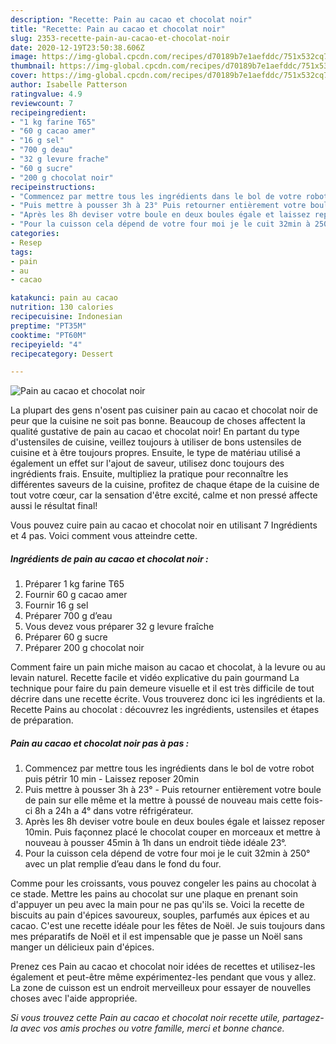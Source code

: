 ```yaml
---
description: "Recette: Pain au cacao et chocolat noir"
title: "Recette: Pain au cacao et chocolat noir"
slug: 2353-recette-pain-au-cacao-et-chocolat-noir
date: 2020-12-19T23:50:38.606Z
image: https://img-global.cpcdn.com/recipes/d70189b7e1aefddc/751x532cq70/pain-au-cacao-et-chocolat-noir-photo-principale-de-la-recette.jpg
thumbnail: https://img-global.cpcdn.com/recipes/d70189b7e1aefddc/751x532cq70/pain-au-cacao-et-chocolat-noir-photo-principale-de-la-recette.jpg
cover: https://img-global.cpcdn.com/recipes/d70189b7e1aefddc/751x532cq70/pain-au-cacao-et-chocolat-noir-photo-principale-de-la-recette.jpg
author: Isabelle Patterson
ratingvalue: 4.9
reviewcount: 7
recipeingredient:
- "1 kg farine T65"
- "60 g cacao amer"
- "16 g sel"
- "700 g deau"
- "32 g levure frache"
- "60 g sucre"
- "200 g chocolat noir"
recipeinstructions:
- "Commencez par mettre tous les ingrédients dans le bol de votre robot puis pétrir 10 min Laissez reposer 20min"
- "Puis mettre à pousser 3h à 23° Puis retourner entièrement votre boule de pain sur elle même et la mettre à poussé de nouveau mais cette fois-ci 8h a 24h a 4° dans votre réfrigérateur."
- "Après les 8h deviser votre boule en deux boules égale et laissez reposer 10min. Puis façonnez placé le chocolat couper en morceaux et mettre à nouveau à pousser 45min à 1h dans un endroit tiède idéale 23°."
- "Pour la cuisson cela dépend de votre four moi je le cuit 32min à 250° avec un plat remplie d’eau dans le fond du four."
categories:
- Resep
tags:
- pain
- au
- cacao

katakunci: pain au cacao 
nutrition: 130 calories
recipecuisine: Indonesian
preptime: "PT35M"
cooktime: "PT60M"
recipeyield: "4"
recipecategory: Dessert

---
```



![Pain au cacao et chocolat noir](https://img-global.cpcdn.com/recipes/d70189b7e1aefddc/751x532cq70/pain-au-cacao-et-chocolat-noir-photo-principale-de-la-recette.jpg)

La plupart des gens n'osent pas cuisiner pain au cacao et chocolat noir de peur que la cuisine ne soit pas bonne. Beaucoup de choses affectent la qualité gustative de pain au cacao et chocolat noir! En partant du type d'ustensiles de cuisine, veillez toujours à utiliser de bons ustensiles de cuisine et à être toujours propres. Ensuite, le type de matériau utilisé a également un effet sur l'ajout de saveur, utilisez donc toujours des ingrédients frais. Ensuite, multipliez la pratique pour reconnaître les différentes saveurs de la cuisine, profitez de chaque étape de la cuisine de tout votre cœur, car la sensation d'être excité, calme et non pressé affecte aussi le résultat final!

<!--inarticleads1-->

Vous pouvez cuire pain au cacao et chocolat noir en utilisant 7 Ingrédients et 4 pas. Voici comment vous atteindre cette.

##### Ingrédients de pain au cacao et chocolat noir :

1. Préparer 1 kg farine T65
1. Fournir 60 g cacao amer
1. Fournir 16 g sel
1. Préparer 700 g d’eau
1. Vous devez vous préparer 32 g levure fraîche
1. Préparer 60 g sucre
1. Préparer 200 g chocolat noir


Comment faire un pain miche maison au cacao et chocolat, à la levure ou au levain naturel. Recette facile et vidéo explicative du pain gourmand La technique pour faire du pain demeure visuelle et il est très difficile de tout décrire dans une recette écrite. Vous trouverez donc ici les ingrédients et la. Recette Pains au chocolat : découvrez les ingrédients, ustensiles et étapes de préparation. 

<!--inarticleads2-->

##### Pain au cacao et chocolat noir pas à pas :

1. Commencez par mettre tous les ingrédients dans le bol de votre robot puis pétrir 10 min - Laissez reposer 20min
1. Puis mettre à pousser 3h à 23° - Puis retourner entièrement votre boule de pain sur elle même et la mettre à poussé de nouveau mais cette fois-ci 8h a 24h a 4° dans votre réfrigérateur.
1. Après les 8h deviser votre boule en deux boules égale et laissez reposer 10min. Puis façonnez placé le chocolat couper en morceaux et mettre à nouveau à pousser 45min à 1h dans un endroit tiède idéale 23°.
1. Pour la cuisson cela dépend de votre four moi je le cuit 32min à 250° avec un plat remplie d’eau dans le fond du four.


Comme pour les croissants, vous pouvez congeler les pains au chocolat à ce stade. Mettre les pains au chocolat sur une plaque en prenant soin d&#39;appuyer un peu avec la main pour ne pas qu&#39;ils se. Voici la recette de biscuits au pain d&#39;épices savoureux, souples, parfumés aux épices et au cacao. C&#39;est une recette idéale pour les fêtes de Noël. Je suis toujours dans mes préparatifs de Noël et il est impensable que je passe un Noël sans manger un délicieux pain d&#39;épices. 

<!--inarticleads1-->

<p>
Prenez ces Pain au cacao et chocolat noir idées de recettes et utilisez-les également et peut-être même expérimentez-les pendant que vous y allez. La zone de cuisson est un endroit merveilleux pour essayer de nouvelles choses avec l'aide appropriée.
</p>

<p>
<i>Si vous trouvez cette Pain au cacao et chocolat noir recette utile, partagez-la avec vos amis proches ou votre famille, merci et bonne chance.</i>
</p>
